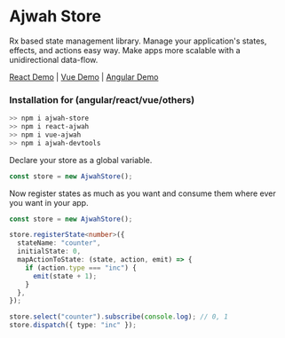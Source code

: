# Ajwah Store

Rx based state management library. Manage your application's states, effects, and actions easy way. Make apps more scalable with a unidirectional data-flow.

[React Demo](https://stackblitz.com/edit/react-ts-cb9zfa?file=index.tsx) | [Vue Demo](https://codesandbox.io/s/42ql8y5x) | [Angular Demo](https://stackblitz.com/edit/angular-ajwah-test?file=src%2Fapp%2FcounterState.ts)

### Installation for (angular/react/vue/others)

```sh
>> npm i ajwah-store
>> npm i react-ajwah
>> npm i vue-ajwah
>> npm i ajwah-devtools
```

Declare your store as a global variable.

```js
const store = new AjwahStore();
```

Now register states as much as you want and consume them where ever you want in your app.

```ts
const store = new AjwahStore();

store.registerState<number>({
  stateName: "counter",
  initialState: 0,
  mapActionToState: (state, action, emit) => {
    if (action.type === "inc") {
      emit(state + 1);
    }
  },
});

store.select("counter").subscribe(console.log); // 0, 1
store.dispatch({ type: "inc" });
```
